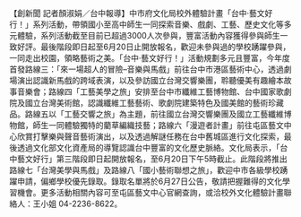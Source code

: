【創新聞 記者顏淑娟／台中報導】中市府文化局校外體驗計畫「台中‧藝文好行！」系列活動，帶領國小至高中師生一同探索音樂、戲劇、工藝、歷史文化等多元體驗，系列活動截至目前已超過3000人次參與，豐富活動內容獲得參與師生一致好評。最後階段即日起至6月20日止開放報名，歡迎未參與過的學校踴躍參與，一同走出校園，領略藝術之美。「台中‧藝文好行！」活動規劃多元且豐富，今年度首發路線三：「來一場超人的冒險–音樂與馬戲」前往台中市港區藝術中心，透過劇場演出認識新馬戲的跨域表演，以及參訪國立台灣交響樂團，聆聽優美有趣繪本故事音樂會；路線四「工藝美學之旅」安排至台中市纖維工藝博物館、台中國家歌劇院及國立台灣美術館，認識纖維工藝藝術、歌劇院建築特色及國美館的藝術珍藏品。路線五以「工藝交響之旅」為主題，前往國立台灣交響樂團及國立工藝纖維博物館，師生一同體驗獨特的藺草編織技藝；路線六「漫遊者計畫」前往屯區藝文中心欣賞打擊樂與聲音藝術演出，以及透過解謎任務在台中舊城區進行文化探索，最後透過文化部文化資產局的導覽認識台中豐富的文化歷史脈絡。文化局表示，「台中藝文好行」第三階段即日起開放報名，至6月20日下午5時截止。此階段將推出路線七「台灣美學與馬戲」及路線八「國小藝術聯想之旅」，歡迎中市各級學校踴躍申請，偏鄉學校優先錄取。錄取名單將於6月27日公告，敬請把握難得的文化學習機會。更多活動相關內容可至屯區藝文中心官網查詢，或洽校外文化體驗計畫聯絡人：王小姐 04-2236-8622。